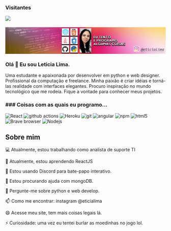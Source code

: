 ### Visitantes 
![](https://visitor-badge.glitch.me/badge?page_id=eticialima)
<br><br>
<a href="https://www.youtube.com/channel/UC8l8MDmyR8R5_j69txePZgg"><img align="center" src="https://github.com/eticialima/eticialima/blob/main/bg.jpg"/></a>
 
### Olá 👋 Eu sou Leticia Lima.
 
Uma estudante e apaixonada por desenvolver em python e web designer. Profissional da computação e freelance. Minha paixão é criar idéias e torná-las realidade com interfaces elegantes. Procuro inspiração no mundo tecnológico que me rodeia. Fique a vontade para conhecer meus projetos.
 
<h3>### Coisas com as quais eu programo...</h3>
<p>
  <img alt="React" src="https://img.shields.io/badge/-React-45b8d8?style=flat-square&logo=react&logoColor=white" /> 
  <img alt="github actions" src="https://img.shields.io/badge/-Github_Actions-2088FF?style=flat-square&logo=github-actions&logoColor=white" /> 
  <img alt="Heroku" src="https://img.shields.io/badge/-Heroku-430098?style=flat-square&logo=heroku&logoColor=white" /> 
  <img alt="git" src="https://img.shields.io/badge/-Git-F05032?style=flat-square&logo=git&logoColor=white" /> 
  <img alt="angular" src="https://img.shields.io/badge/-Angular-DD0031?style=flat-square&logo=angular&logoColor=white" />
  <img alt="npm" src="https://img.shields.io/badge/-NPM-CB3837?style=flat-square&logo=npm&logoColor=white" />
  <img alt="html5" src="https://img.shields.io/badge/-HTML5-E34F26?style=flat-square&logo=html5&logoColor=white" />
  <img alt="Brave browser" src="https://img.shields.io/badge/-Brave_Browser-FB542B?style=flat-square&logo=brave&logoColor=white" /> 
  <img alt="Nodejs" src="https://img.shields.io/badge/-Nodejs-43853d?style=flat-square&logo=Node.js&logoColor=white" />
</p>
 
## Sobre mim

<p>💻 Atualmente, estou trabalhando como analista de suporte TI</p>
<p>🌱 Atualmente, estou aprendendo ReactJS</p>
<p>👯 Estou usando Discord para bate-papo interativo.</p>
<p>🤔 Estou procurando ajuda com mongoDB. </p>
<p>💬 Pergunte-me sobre python e web develop.</p>
<p>📫 Como me encontrar: instagram @eticialima</p>
<p>😄 Acesse meu site, tem mais coisas legais lá.</p>
<p>⚡ Curiosidade: uma vez eu tentei burlar as moedinhas no jogo lol. </p>
 
 
 
